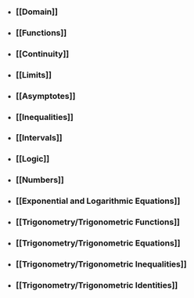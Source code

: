 - ### [[Domain]]

- ### [[Functions]]

- ### [[Continuity]]

- ### [[Limits]]

- ### [[Asymptotes]]

- ### [[Inequalities]]

- ### [[Intervals]]

- ### [[Logic]]

- ### [[Numbers]]

- ### [[Exponential and Logarithmic Equations]]

- ### [[Trigonometry/Trigonometric Functions]]
- ### [[Trigonometry/Trigonometric Equations]]
- ### [[Trigonometry/Trigonometric Inequalities]]
- ### [[Trigonometry/Trigonometric Identities]]
